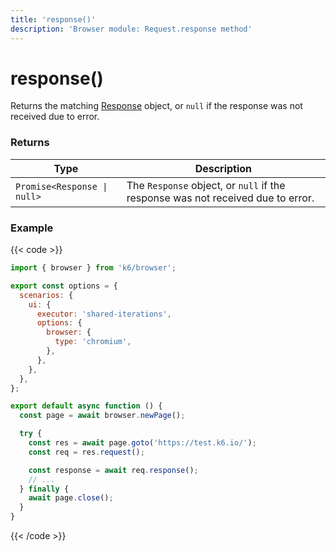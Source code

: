 ```yaml
---
title: 'response()'
description: 'Browser module: Request.response method'
---
```


# response()

Returns the matching [Response](https://grafana.com/docs/k6/<K6_VERSION>/javascript-api/k6-experimental/browser/response) object, or `null` if the response was not received due to error.

### Returns

| Type                        | Description                                                                     |
| --------------------------- | ------------------------------------------------------------------------------- |
| `Promise<Response \| null>` | The `Response` object, or `null` if the response was not received due to error. |

### Example

{{< code >}}

```javascript
import { browser } from 'k6/browser';

export const options = {
  scenarios: {
    ui: {
      executor: 'shared-iterations',
      options: {
        browser: {
          type: 'chromium',
        },
      },
    },
  },
};

export default async function () {
  const page = await browser.newPage();

  try {
    const res = await page.goto('https://test.k6.io/');
    const req = res.request();

    const response = await req.response();
    // ...
  } finally {
    await page.close();
  }
}
```

{{< /code >}}
